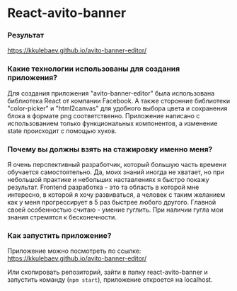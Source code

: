 # React-avito-banner

### Результат

https://kkulebaev.github.io/avito-banner-editor/

### Какие технологии использованы для создания приложения?

Для создания приложения "avito-banner-editor" была использована библиотека React от компании Facebook. А также сторонние библиотеки "color-picker" и "html2canvas" для удобного выбора цвета и сохранения блока в формате png соответственно. Приложение написано с использованием только функциональных компонентов, а изменение state происходит с помощью хуков.

### Почему вы должны взять на стажировку именно меня?

Я очень перспективный разработчик, который большую часть времени обучается самостоятельно. Да, моих знаний иногда не хватает, но при небольшой практике и небольших наставлениях я быстро покажу результат. Frontend разработка - это та область в которой мне интересно, в которой я хочу развиваться, а человек с таким желанием как у меня прогрессирует в 5 раз быстрее любого другого. Главной своей особенностью считаю - умение гуглить. При наличии гугла мои знания стремятся к бесконечности.

### Как запустить приложение?

Приложение можно посмотреть по ссылке: https://kkulebaev.github.io/avito-banner-editor/

Или скопировать репозиторий, зайти в папку react-avito-banner и запустить команду (`npm start`), приложение откроется на localhost.
